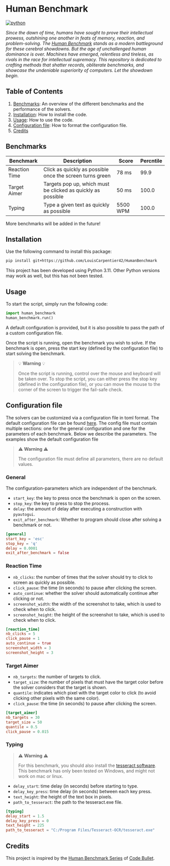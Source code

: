 # Human Benchmark

[![python](https://img.shields.io/badge/Python-3.11-3776AB.svg?style=flat&logo=python&logoColor=white)](https://www.python.org)

*Since the dawn of time, humans have sought to prove their intellectual
prowess, outshining one another in feats of memory, reaction, and 
problem-solving. The [Human Benchmark](https://humanbenchmark.com/)
stands as a modern battleground for these cerebral showdowns. But 
the age of unchallenged human dominance is over. Machines have emerged, 
relentless and tireless, as rivals in the race for intellectual 
supremacy. This repository is dedicated to crafting methods that 
shatter records, obliterate benchmarks, and showcase the undeniable 
superiority of computers. Let the showdown begin.*

## Table of Contents
1. [Benchmarks](#benchmarks): An overview of the different benchmarks and the performance of the solvers.
2. [Installation](#installation): How to install the code. 
3. [Usage](#usage): How to use the code.
4. [Configuration file](#configuration-file): How to format the configuration file.
5. [Credits](#credits)

## Benchmarks

| Benchmark     | Description                                                  | Score    | Percntile |
|---------------|--------------------------------------------------------------|----------|-----------|
| Reaction Time | Click as quickly as possible once the screen turns green     | 78 ms    | 99.9      |
| Target Aimer  | Targets pop up, which must be clicked as quickly as possible | 50 ms    | 100.0     |
| Typing        | Type a given text as quickly as possible                     | 5500 WPM | 100.0     |

More benchmarks will be added in the future!

## Installation

Use the following command to install this package:
```bash
pip install git+https://github.com/LouisCarpentier42/HumanBenchmark
```
This project has been developed using Python 3.11. Other Python versions
may work as well, but this has not been tested. 

## Usage

To start the script, simply run the following code:
```python
import human_benchmark
human_benchmark.run()
```
A default configuration is provided, but it is also possible to pass the
path of a custom configuration file.

Once the script is running, open the benchmark you wish to solve. If the
benchmark is open, press the start key (defined by the configuration file)
to start solving the benchmark.

> :bulb: **Warning** :bulb: 
> 
> Once the script is running, control over the mouse and keyboard will be
> taken over. To stop the script, you can either press the stop key (defined
> in the configuration file), or you can move the mouse to the corner of
> the screen to trigger the fail-safe check.

## Configuration file

The solvers can be customized via a configuration file in toml format. The
default configuration file can be found [here](human_benchmark/assets/config.toml).
The config file must contain multiple sections: one for the general configuration
and one for the parameters of each benchmark. Below we describe the parameters.
The examples show the default configuration file

> :warning: **Warning** :warning: 
>
> The configuration file must define all parameters, there are no default values.

### General

The configuration-parameters which are independent of the benchmark.

- ``start_key``: the key to press once the benchmark is open on the screen.
- ``stop_key``: the key to press to stop the process.
- ``delay``: the amount of delay after executing a construction with ``pyautogui``.
- ``exit_after_benchmark``: Whether to program should close after solving a benchmark or not.  

```toml
[general]
start_key = 'esc'
stop_key = 'q'
delay = 0.0001
exit_after_benchmark = false
```

### Reaction Time

- ``nb_clicks``: the number of times that the solver should try to click to screen as quickly as possible.
- ``click_pause``: the time (in seconds) to pause after clicking the screen.
- ``auto_continue``: whether the solver should automatically continue after clicking or not.
- ``screenshot_width``: the width of the screenshot to take, which is used to check when to click.
- ``screenshot_height``: the height of the screenshot to take, which is used to check when to click.

```toml
[reaction_time]
nb_clicks = 5
click_pause = 1
auto_continue = true
screenshot_width = 3
screenshot_height = 3
```

### Target Aimer

- ``nb_targets``: the number of targets to click. 
- ``target_size``: the number of pixels that must have the target color before the solver considers that the target is shown.
- ``quantile``: indicates which pixel with the target color to click (to avoid clicking other pixels with the same color).
- ``click_pause``: the time (in seconds) to pause after clicking the screen. 

```toml
[target_aimer]
nb_targets = 30
target_size = 50
quantile = 0.5
click_pause = 0.015
```

### Typing

> :warning: **Warning** :warning: 
>
> For this benchmark, you should also install the [tesseract software](https://github.com/UB-Mannheim/tesseract/wiki). 
> This benchmark has only been tested on Windows, and might not work on
> mac or linux. 

- ``delay_start``: time delay (in seconds) before starting to type. 
- ``delay_key_press``: time delay (in seconds) between each key press.
- ``text_height``: the height of the text box in pixels. 
- ``path_to_tesseract``: the path to the tesseract.exe file. 

```toml
[typing]
delay_start = 1.5
delay_key_press = 0
text_height = 225
path_to_tesseract = "C:/Program Files/Tesseract-OCR/tesseract.exe"
```

## Credits

This project is inspired by the [Human Benchmark Series](https://www.youtube.com/@codebulletsdayoff582)
of [Code Bullet](https://www.youtube.com/@CodeBullet).
